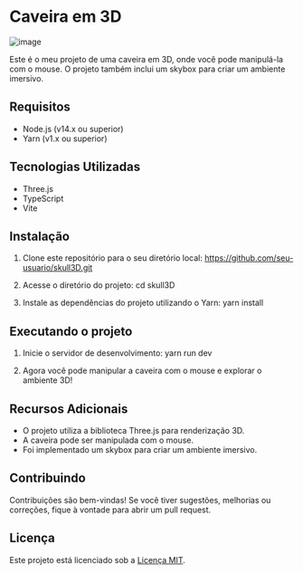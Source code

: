 # Caveira em 3D

![image](https://github.com/viniperess/skull3D/assets/107048343/7ea5e0e0-0de4-4345-af6e-c7eda72f9cda)


Este é o meu projeto de uma caveira em 3D, onde você pode manipulá-la com o mouse. O projeto também inclui um skybox para criar um ambiente imersivo.

## Requisitos

- Node.js (v14.x ou superior)
- Yarn (v1.x ou superior)

## Tecnologias Utilizadas

- Three.js
- TypeScript
- Vite

## Instalação

1. Clone este repositório para o seu diretório local:  https://github.com/seu-usuario/skull3D.git


2. Acesse o diretório do projeto: cd skull3D


3. Instale as dependências do projeto utilizando o Yarn: yarn install


## Executando o projeto

1. Inicie o servidor de desenvolvimento: yarn run dev

2. Agora você pode manipular a caveira com o mouse e explorar o ambiente 3D!

## Recursos Adicionais

- O projeto utiliza a biblioteca Three.js para renderização 3D.
- A caveira pode ser manipulada com o mouse.
- Foi implementado um skybox para criar um ambiente imersivo.

## Contribuindo

Contribuições são bem-vindas! Se você tiver sugestões, melhorias ou correções, fique à vontade para abrir um pull request.

## Licença

Este projeto está licenciado sob a [Licença MIT](LICENSE).
